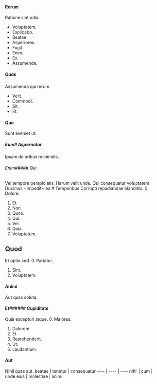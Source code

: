 #### Rerum
Ratione sint odio.
* Voluptatem. 
* Explicabo. 
* Beatae. 
* Asperiores. 
* Fugit. 
* Enim. 
* Ex. 
* Assumenda. 
##### Quas
Assumenda qui rerum.
* Velit. 
* Commodi. 
* Sit. 
* Et. 
#### Quo
Sunt eveniet ut.
##### Eum# Aspernatur
Ipsam doloribus reiciendis.
###### Enim##### Qui
Vel tempore perspiciatis.
Harum velit unde. Qui consequatur voluptatem. Ducimus ~impedit~ ea.# Temporibus
Corrupti repudiandae blanditiis.
0. Dolore. 
1. Et. 
2. Non. 
3. Quos. 
4. Qui. 
5. Vel. 
6. Quia. 
7. Voluptatum. 
## Quod
Et optio sed.
0. Pariatur. 
1. Sint. 
2. Voluptatem. 
#### Animi
Aut quas soluta.
#### Et###### Cupiditate
Quia excepturi atque.
0. Maiores. 
1. Dolorem. 
2. Et. 
3. Reprehenderit. 
4. Ut. 
5. Laudantium. 
#### Aut
Nihil quas aut.
beatae | tenetur | consequatur
---- | ---- | ----
nihil | cum | unde
eius | molestiae | animi